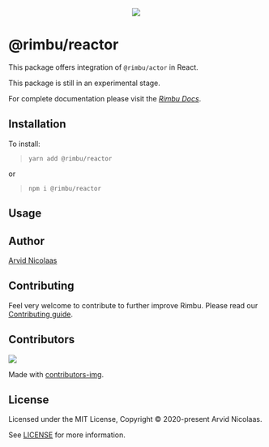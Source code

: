 <p align="center">
    <img src="https://github.com/rimbu-org/rimbu/raw/main/assets/rimbu_logo.svg" />
</p>

# @rimbu/reactor

This package offers integration of `@rimbu/actor` in React.

This package is still in an experimental stage.

For complete documentation please visit the _[Rimbu Docs](https://rimbu.org)_.

## Installation

To install:

> `yarn add @rimbu/reactor`

or

> `npm i @rimbu/reactor`

## Usage

## Author

[Arvid Nicolaas](https://github.com/vitoke)

## Contributing

Feel very welcome to contribute to further improve Rimbu. Please read our [Contributing guide](../../CONTRIBUTING.md).

## Contributors

<img src = "https://contrib.rocks/image?repo=rimbu-org/rimbu"/>

Made with [contributors-img](https://contrib.rocks).

## License

Licensed under the MIT License, Copyright © 2020-present Arvid Nicolaas.

See [LICENSE](./LICENSE) for more information.
